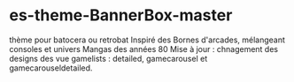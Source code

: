 # es-theme-BannerBox-master
thème pour batocera ou retrobat
Inspiré des Bornes d'arcades, mélangeant consoles et univers Mangas des années 80
Mise à jour : chnagement des designs des vue gamelists : detailed, gamecarousel et gamecarouseldetailed.
